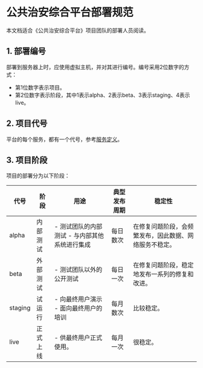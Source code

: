 # 公共治安综合平台部署规范

本文档适合《公共治安综合平台》项目团队的部署人员阅读。



## 1. 部署编号

部署到服务器上时，应使用虚拟主机，并对其进行编号。编号采用2位数字的方式：
- 第1位数字表示项目。
- 第2位数字表示阶段，其中1表示alpha、2表示beta、3表示staging、4表示live。



## 2. 项目代号

平台的每个服务，都有一个代号，参考[服务定义](service-definition.md)。



## 3. 项目阶段

项目的部署分为以下阶段：

<table>
  <thead>
    <tr>
      <th>代号</th>
      <th>阶段</th>
      <th>用途</th>
      <th>典型发布周期</th>
      <th>稳定性</th>
    </tr>
  </thead>
  <tbody>
    <tr>
      <td>alpha</td>
      <td>内部测试</td>
      <td>
        - 测试团队的内部测试
        - 与内部其他系统进行集成
      </td>
      <td>每日数次</td>
      <td>在修复问题阶段，会频繁发布，因此数据、网络服务不稳定。</td>
    </tr>
    <tr>
      <td>beta</td>
      <td>外部测试</td>
      <td>
        - 测试团队以外的公开测试
      </td>
      <td>每日一次</td>
      <td>在修复问题阶段，稳定地发布一系列的修复和改进。</td>
    </tr>
    <tr>
      <td>staging</td>
      <td>试运行</td>
      <td>
        - 向最终用户演示
        - 面向最终用户的培训
      </td>
      <td>每月数次</td>
      <td>比较稳定。</td>
    </tr>
    <tr>
      <td>live</td>
      <td>正式上线</td>
      <td>
        - 供最终用户正式使用。
      </td>
      <td>每月一次</td>
      <td>很稳定。</td>
    </tr>
  </tbody>
</table>
